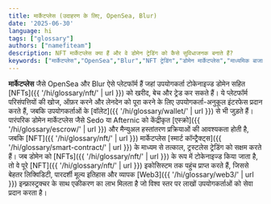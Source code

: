 ```yaml
---
title: मार्केटप्लेस (उदाहरण के लिए, OpenSea, Blur)
date: '2025-06-30'
language: hi
tags: ["glossary"]
authors: ["namefiteam"]
description: NFT मार्केटप्लेस क्या हैं और वे डोमेन ट्रेडिंग को कैसे सुविधाजनक बनाते हैं?
keywords: ["मार्केटप्लेस","OpenSea","Blur","NFT ट्रेडिंग","डोमेन मार्केटप्लेस","माध्यमिक बाजार"]
---
```


**मार्केटप्लेस** जैसे OpenSea और Blur ऐसे प्लेटफॉर्म हैं जहां उपयोगकर्ता टोकेनाइज्ड डोमेन सहित [NFTs]({{ '/hi/glossary/nft/' | url }}) को खरीद, बेच और ट्रेड कर सकते हैं। ये प्लेटफॉर्म परिसंपत्तियों की खोज, ऑफ़र करने और लेनदेन को पूरा करने के लिए उपयोगकर्ता-अनुकूल इंटरफेस प्रदान करते हैं, जबकि उपयोगकर्ताओं के [वॉलेट]({{ '/hi/glossary/wallet/' | url }}) से भी जुड़ते हैं। पारंपरिक डोमेन मार्केटप्लेस जैसे Sedo या Afternic को केंद्रीकृत [एस्क्रो]({{ '/hi/glossary/escrow/' | url }}) और मैन्युअल हस्तांतरण प्रक्रियाओं की आवश्यकता होती है, जबकि [NFT]({{ '/hi/glossary/nft/' | url }}) मार्केटप्लेस [स्मार्ट कॉन्ट्रैक्ट्स]({{ '/hi/glossary/smart-contract/' | url }}) के माध्यम से तत्काल, ट्रस्टलेस ट्रेडिंग को सक्षम करते हैं। जब डोमेन को [NFTs]({{ '/hi/glossary/nft/' | url }}) के रूप में टोकेनाइज्ड किया जाता है, तो वे पूरे [NFT]({{ '/hi/glossary/nft/' | url }}) इकोसिस्टम तक पहुंच प्राप्त करते हैं, जिससे बेहतर लिक्विडिटी, पारदर्शी मूल्य इतिहास और व्यापक [Web3]({{ '/hi/glossary/web3/' | url }}) इन्फ्रास्ट्रक्चर के साथ एकीकरण का लाभ मिलता है जो विश्व स्तर पर लाखों उपयोगकर्ताओं को सेवा प्रदान करता है।